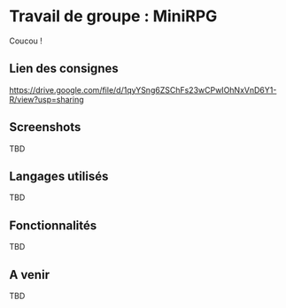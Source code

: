 # Travail de groupe : MiniRPG
Coucou !

## Lien des consignes
https://drive.google.com/file/d/1qyYSng6ZSChFs23wCPwIOhNxVnD6Y1-R/view?usp=sharing

## Screenshots
TBD

## Langages utilisés
TBD

## Fonctionnalités 
TBD

## A venir
TBD
